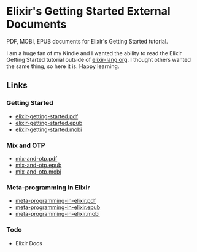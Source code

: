 # Elixir's Getting Started External Documents
PDF, MOBI, EPUB documents for Elixir's Getting Started tutorial.

I am a huge fan of my Kindle and I wanted the ability to read the Elixir Getting Started tutorial outside of [elixir-lang.org](http://elixir-lang.org/getting-started/introduction.html). I thought others wanted the same thing, so here it is. Happy learning. 

## Links

### Getting Started
* [elixir-getting-started.pdf](https://github.com/potatogopher/elixir-getting-started/blob/master/elixir-getting-started.pdf?raw=true)
* [elixir-getting-started.epub](https://github.com/potatogopher/elixir-getting-started/blob/master/elixir-getting-started.epub?raw=true)
* [elixir-getting-started.mobi](https://github.com/potatogopher/elixir-getting-started/blob/master/elixir-getting-started.mobi?raw=true)

### Mix and OTP
* [mix-and-otp.pdf](https://github.com/potatogopher/elixir-getting-started/blob/master/mix-and-otp.pdf?raw=true)
* [mix-and-otp.epub](https://github.com/potatogopher/elixir-getting-started/blob/master/mix-and-otp.epub?raw=true)
* [mix-and-otp.mobi](https://github.com/potatogopher/elixir-getting-started/blob/master/mix-and-otp.mobi?raw=true)

### Meta-programming in Elixir
* [meta-programming-in-elixir.pdf](https://github.com/potatogopher/elixir-getting-started/blob/master/meta-programming-in-elixir.pdf?raw=true)
* [meta-programming-in-elixir.epub](https://github.com/potatogopher/elixir-getting-started/blob/master/meta-programming-in-elixir.epub?raw=true)
* [meta-programming-in-elixir.mobi](https://github.com/potatogopher/elixir-getting-started/blob/master/meta-programming-in-elixir.mobi?raw=true)

### Todo
* Elixir Docs

